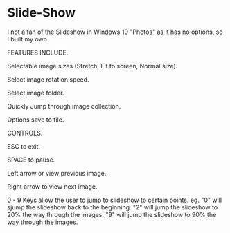 # Slide-Show

I not a fan of the Slideshow in Windows 10 "Photos" as it has no options, so I built my own.


FEATURES INCLUDE.

Selectable image sizes (Stretch, Fit to screen, Normal size).

Select image rotation speed.

Select image folder.

Quickly Jump through image collection.

Options save to file.


CONTROLS.

ESC to exit.

SPACE to pause.

Left arrow or view previous image.

Right arrow to view next image.

0 - 9 Keys allow the user to jump to slideshow to certain points.
eg. "0" will sjump the slideshow back to the beginning.
"2" will jump the slideshow to 20% the way through the images.
"9" will jump the slideshow to 90% the way through the images.
